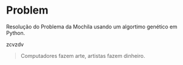 # Problem

Resolução do Problema da Mochila usando um algortimo genético em Python.

zcvzdv




> Computadores fazem arte, artistas fazem dinheiro.


<!--stackedit_data:
eyJoaXN0b3J5IjpbLTE5MzczMTQ5NjRdfQ==
-->